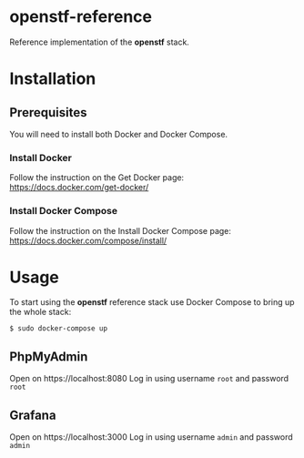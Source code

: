 # openstf-reference

Reference implementation of the **openstf** stack.




# Installation

## Prerequisites

You will need to install both Docker and Docker Compose.

### Install Docker

Follow the instruction on the Get Docker page: https://docs.docker.com/get-docker/

### Install Docker Compose

Follow the instruction on the Install Docker Compose page: https://docs.docker.com/compose/install/

# Usage

To start using the **openstf** reference stack use Docker Compose to bring up the whole stack:

```shell
$ sudo docker-compose up
```

## PhpMyAdmin

Open on https://localhost:8080
Log in using username `root` and password `root`

## Grafana

Open on https://localhost:3000
Log in using username `admin` and password `admin`
